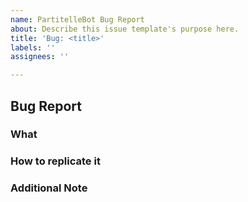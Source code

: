 ```yaml
---
name: PartitelleBot Bug Report
about: Describe this issue template's purpose here.
title: 'Bug: <title>'
labels: ''
assignees: ''

---
```


## Bug Report
### What
<Describe in a few words which is the bug>

### How to replicate it
<Describe how to reproduce it>

### Additional Note
<Any additional note>
